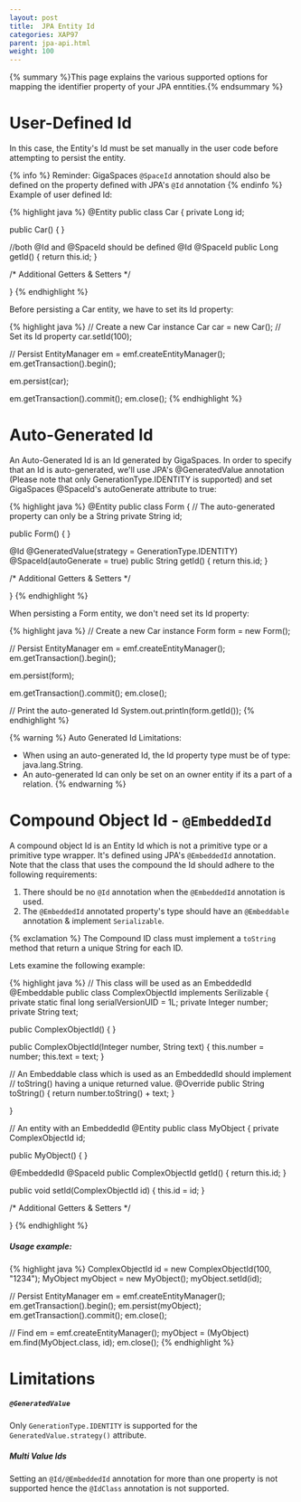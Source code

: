 ```yaml
---
layout: post
title:  JPA Entity Id
categories: XAP97
parent: jpa-api.html
weight: 100
---
```


{% summary %}This page explains the various supported options for mapping the identifier property of your JPA enntities.{% endsummary %}

# User-Defined Id

In this case, the Entity's Id must be set manually in the user code before attempting to persist the entity.

{% info %}
Reminder: GigaSpaces `@SpaceId` annotation should also be defined on the property defined with JPA's `@Id` annotation
{% endinfo %}
Example of user defined Id:

{% highlight java %}
@Entity
public class Car {
  private Long id;

  public Car() {
  }

  //both @Id and @SpaceId should be defined
  @Id
  @SpaceId
  public Long getId() {
    return this.id;
  }

  /* Additional Getters & Setters */

}
{% endhighlight %}

Before persisting a Car entity, we have to set its Id property:

{% highlight java %}
// Create a new Car instance
Car car = new Car();
// Set its Id property
car.setId(100);

// Persist
EntityManager em = emf.createEntityManager();
em.getTransaction().begin();

em.persist(car);

em.getTransaction().commit();
em.close();
{% endhighlight %}

# Auto-Generated Id

An Auto-Generated Id is an Id generated by GigaSpaces.
In order to specify that an Id is auto-generated, we'll use JPA's @GeneratedValue annotation (Please note that only GenerationType.IDENTITY is supported) and set GigaSpaces @SpaceId's autoGenerate attribute to true:

{% highlight java %}
@Entity
public class Form {
  // The auto-generated property can only be a String
  private String id;

  public Form() {
  }

  @Id
  @GeneratedValue(strategy = GenerationType.IDENTITY)
  @SpaceId(autoGenerate = true)
  public String getId() {
    return this.id;
  }

  /* Additional Getters & Setters */

}
{% endhighlight %}

When persisting a Form entity, we don't need set its Id property:

{% highlight java %}
// Create a new Car instance
Form form = new Form();

// Persist
EntityManager em = emf.createEntityManager();
em.getTransaction().begin();

em.persist(form);

em.getTransaction().commit();
em.close();

// Print the auto-generated Id
System.out.println(form.getId());
{% endhighlight %}

{% warning %}
Auto Generated Id Limitations:

- When using an auto-generated Id, the Id property type must be of type: java.lang.String.
- An auto-generated Id can only be set on an owner entity if its a part of a relation.
{% endwarning %}

# Compound Object Id - `@EmbeddedId`

A compound object Id is an Entity Id which is not a primitive type or a primitive type wrapper.
It's defined using JPA's `@EmbeddedId` annotation.
Note that the class that uses the compound the Id should adhere to the following requirements:

1. There should be no `@Id` annotation when the `@EmbeddedId` annotation is used.
1. The `@EmbeddedId` annotated property's type should have an `@Embeddable` annotation & implement `Serializable`.

{% exclamation %} The Compound ID class must implement a `toString` method that return a unique String for each ID.

Lets examine the following example:

{% highlight java %}
// This class will be used as an EmbeddedId
@Embeddable
public class ComplexObjectId implements Serilizable {
  private static final long serialVersionUID = 1L;
  private Integer number;
  private String text;

  public ComplexObjectId() {
  }

  public ComplexObjectId(Integer number, String text) {
    this.number = number;
    this.text = text;
  }

  // An Embeddable class which is used as an EmbeddedId should implement
  // toString() having a unique returned value.
  @Override
  public String toString() {
    return number.toString() + text;
  }

}

// An entity with an EmbeddedId
@Entity
public class MyObject {
  private ComplexObjectId id;

  public MyObject() {
  }

  @EmbeddedId
  @SpaceId
  public ComplexObjectId getId() {
    return this.id;
  }

  public void setId(ComplexObjectId id) {
    this.id = id;
  }

  /* Additional Getters & Setters */

}
{% endhighlight %}

##### Usage example:

{% highlight java %}
ComplexObjectId id = new ComplexObjectId(100, "1234");
MyObject myObject = new MyObject();
myObject.setId(id);

// Persist
EntityManager em = emf.createEntityManager();
em.getTransaction().begin();
em.persist(myObject);
em.getTransaction().commit();
em.close();

// Find
em = emf.createEntityManager();
myObject = (MyObject) em.find(MyObject.class, id);
em.close();
{% endhighlight %}

# Limitations

##### `@GeneratedValue`

Only `GenerationType.IDENTITY` is supported for the `GeneratedValue.strategy()` attribute.

##### Multi Value Ids

Setting an `@Id/@EmbeddedId` annotation for more than one property is not supported hence the `@IdClass` annotation is not supported.

